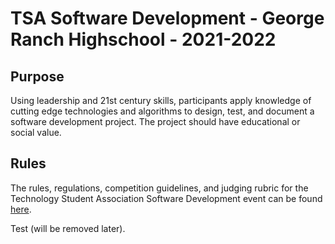 # TSA Software Development - George Ranch Highschool - 2021-2022

## Purpose

Using leadership and 21st century skills, participants apply knowledge of cutting edge technologies and algorithms to design, test, and document a software development project. The project should have educational or social value.

## Rules

The rules, regulations, competition guidelines, and judging rubric for the Technology Student Association Software Development event can be found [here](https://github.com/tsasoftwaredevelopment/intro/blob/main/HS%20Virtual%20-%20Software%20Development.pdf).

Test (will be removed later).